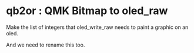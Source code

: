 # qb2or : QMK Bitmap to oled_raw 
Make the list of integers that oled_write_raw needs to paint a graphic on an oled.

And we need to rename this too.
